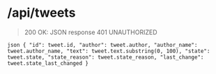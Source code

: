 # /api/tweets

> 200 OK: JSON response
> 401 UNAUTHORIZED

`json
{
    "id": tweet.id,
    "author": tweet.author,
    "author_name": tweet.author_name,
    "text": tweet.text.substring(0, 100),
    "state": tweet.state,
    "state_reason": tweet.state_reason,
    "last_change": tweet.state_last_changed
}
`

